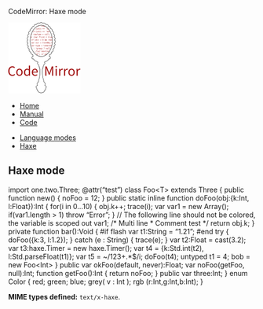 CodeMirror: Haxe mode

[<img src="../../doc/logo.png" id="logo" />](http://codemirror.net)

-   [Home](../../index.html)
-   [Manual](../../doc/manual.html)
-   [Code](https://github.com/marijnh/codemirror)

<!-- -->

-   [Language modes](../index.html)
-   <a href="#" class="active">Haxe</a>

Haxe mode
---------

import one.two.Three; <span class="citation" data-cites="attr">@attr</span>(“test”) class Foo&lt;T&gt; extends Three { public function new() { noFoo = 12; } public static inline function doFoo(obj:{k:Int, l:Float}):Int { for(i in 0…10) { obj.k++; trace(i); var var1 = new Array(); if(var1.length &gt; 1) throw “Error”; } // The following line should not be colored, the variable is scoped out var1; /\* Multi line \* Comment test \*/ return obj.k; } private function bar():Void { \#if flash var t1:String = “1.21”; \#end try { doFoo({k:3, l:1.2}); } catch (e : String) { trace(e); } var t2:Float = cast(3.2); var t3:haxe.Timer = new haxe.Timer(); var t4 = {k:Std.int(t2), l:Std.parseFloat(t1)}; var t5 = ~/123+.\*$/i; doFoo(t4); untyped t1 = 4; bob = new Foo&lt;Int&gt; } public var okFoo(default, never):Float; var noFoo(getFoo, null):Int; function getFoo():Int { return noFoo; } public var three:Int; } enum Color { red; green; blue; grey( v : Int ); rgb (r:Int,g:Int,b:Int); }

**MIME types defined:** `text/x-haxe`.
